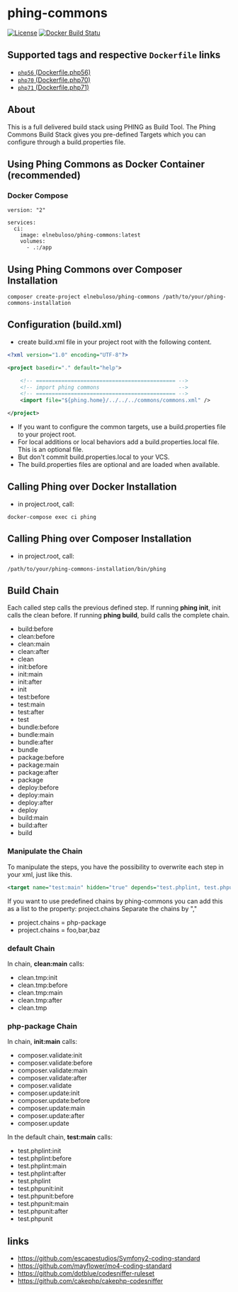 # phing-commons

[![License](https://poser.pugx.org/elnebuloso/phing-commons/license)](https://packagist.org/packages/elnebuloso/phing-commons)
[![Docker Build Statu](https://img.shields.io/docker/build/elnebuloso/phing-commons.svg)](https://hub.docker.com/r/elnebuloso/phing-commons/builds/)

## Supported tags and respective `Dockerfile` links

- [`php56` (Dockerfile.php56)](https://github.com/elnebuloso/phing-commons/blob/master/Dockerfile.php56)
- [`php70` (Dockerfile.php70)](https://github.com/elnebuloso/phing-commons/blob/master/Dockerfile.php70)
- [`php71` (Dockerfile.php71)](https://github.com/elnebuloso/phing-commons/blob/master/Dockerfile.php71)

## About

This is a full delivered build stack using PHING as Build Tool. The Phing Commons Build Stack gives you pre-defined Targets which you can configure
through a build.properties file.

## Using Phing Commons as Docker Container (recommended)

### Docker Compose

```
version: "2"

services:
  ci:
    image: elnebuloso/phing-commons:latest
    volumes:
      - .:/app
```

## Using Phing Commons over Composer Installation

```
composer create-project elnebuloso/phing-commons /path/to/your/phing-commons-installation
```

## Configuration (build.xml)

- create build.xml file in your project root with the following content.

``` xml
<?xml version="1.0" encoding="UTF-8"?>

<project basedir="." default="help">

    <!-- ============================================ -->
    <!-- import phing commons                         -->
    <!-- ============================================ -->
    <import file="${phing.home}/../../../commons/commons.xml" />

</project>
```

- If you want to configure the common targets, use a build.properties file to your project root.
- For local additions or local behaviors add a build.properties.local file. This is an optional file.
- But don't commit build.properties.local to your VCS.
- The build.properties files are optional and are loaded when available.

## Calling Phing over Docker Installation

- in project.root, call:

```
docker-compose exec ci phing
```

## Calling Phing over Composer Installation

- in project.root, call:

```
/path/to/your/phing-commons-installation/bin/phing
```

## Build Chain

Each called step calls the previous defined step.
If running **phing init**, init calls the clean before.
If running **phing build**, build calls the complete chain.

 * build:before
 * clean:before
 * clean:main
 * clean:after
 * clean
 * init:before
 * init:main
 * init:after
 * init
 * test:before
 * test:main
 * test:after
 * test
 * bundle:before
 * bundle:main
 * bundle:after
 * bundle
 * package:before
 * package:main
 * package:after
 * package
 * deploy:before
 * deploy:main
 * deploy:after
 * deploy
 * build:main
 * build:after
 * build

### Manipulate the Chain

To manipulate the steps, you have the possibility to overwrite each step in your xml, just like this.

``` xml
<target name="test:main" hidden="true" depends="test.phplint, test.phpunit" />
```

If you want to use predefined chains by phing-commons you can add this as a list to the property: project.chains
Separate the chains by ","

 * project.chains = php-package
 * project.chains = foo,bar,baz

### default Chain

In chain, **clean:main** calls:

 * clean.tmp:init
 * clean.tmp:before
 * clean.tmp:main
 * clean.tmp:after
 * clean.tmp

### php-package Chain

In chain, **init:main** calls:

 * composer.validate:init
 * composer.validate:before
 * composer.validate:main
 * composer.validate:after
 * composer.validate
 * composer.update:init
 * composer.update:before
 * composer.update:main
 * composer.update:after
 * composer.update

In the default chain, **test:main** calls:

 * test.phplint:init
 * test.phplint:before
 * test.phplint:main
 * test.phplint:after
 * test.phplint
 * test.phpunit:init
 * test.phpunit:before
 * test.phpunit:main
 * test.phpunit:after
 * test.phpunit

## links

- https://github.com/escapestudios/Symfony2-coding-standard
- https://github.com/mayflower/mo4-coding-standard
- https://github.com/dotblue/codesniffer-ruleset
- https://github.com/cakephp/cakephp-codesniffer